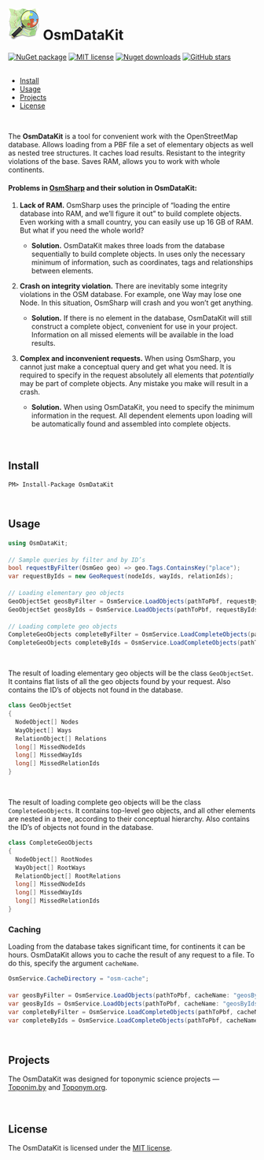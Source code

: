 # [![OsmDataKit project](https://raw.githubusercontent.com/chubrik/OsmDataKit/main/icon.png)](#) OsmDataKit
[![NuGet package](https://img.shields.io/nuget/v/OsmDataKit)](https://www.nuget.org/packages/OsmDataKit/)
[![MIT license](https://img.shields.io/github/license/chubrik/OsmDataKit)](https://github.com/chubrik/OsmDataKit/blob/main/LICENSE) 
[![Nuget downloads](https://img.shields.io/nuget/dt/OsmDataKit)](https://www.nuget.org/packages/OsmDataKit/)
[![GitHub stars](https://img.shields.io/github/stars/chubrik/OsmDataKit?style=social)](https://github.com/chubrik/OsmDataKit/stargazers)
<br><br>

- [Install](#install)
- [Usage](#usage)
- [Projects](#projects)
- [License](#license)
<br>

The **OsmDataKit** is a tool for convenient work with the OpenStreetMap database.
Allows loading from a PBF file a set of elementary objects as well as nested tree structures.
It caches load results. Resistant to the integrity violations of the base.
Saves RAM, allows you to work with whole continents.

#### Problems in [OsmSharp](https://github.com/OsmSharp/core) and their solution in OsmDataKit:

1. **Lack of RAM.** OsmSharp uses the principle of “loading the entire database into RAM, and we’ll figure it out”
to build complete objects. Even working with a small country, you can easily use up 16 GB of RAM.
But what if you need the whole world?
    - **Solution.** OsmDataKit makes three loads from the database sequentially to build complete objects.
    In uses only the necessary minimum of information, such as coordinates, tags and relationships between elements.

2. **Crash on integrity violation.** There are inevitably some integrity violations in the OSM database.
For example, one Way may lose one Node. In this situation, OsmSharp will crash and you won’t get anything.
    - **Solution.** If there is no element in the database, OsmDataKit will still construct a complete object,
    convenient for use in your project. Information on all missed elements will be available in the load results.

3. **Complex and inconvenient requests.**
When using OsmSharp, you cannot just make a conceptual query and get what you need.
It is required to specify in the request absolutely all elements
that *potentially* may be part of complete objects. Any mistake you make will result in a crash.
    - **Solution.** When using OsmDataKit, you need to specify the minimum information in the request.
    All dependent elements upon loading will be automatically found and assembled into complete objects.
<br><br><br>

## <a name="install"></a>Install
    PM> Install-Package OsmDataKit
<br>

## <a name="usage"></a>Usage
```csharp
using OsmDataKit;

// Sample queries by filter and by ID’s
bool requestByFilter(OsmGeo geo) => geo.Tags.ContainsKey("place");
var requestByIds = new GeoRequest(nodeIds, wayIds, relationIds);

// Loading elementary geo objects
GeoObjectSet geosByFilter = OsmService.LoadObjects(pathToPbf, requestByFilter);
GeoObjectSet geosByIds = OsmService.LoadObjects(pathToPbf, requestByIds);

// Loading complete geo objects
CompleteGeoObjects completeByFilter = OsmService.LoadCompleteObjects(pathToPbf, requestByFilter);
CompleteGeoObjects completeByIds = OsmService.LoadCompleteObjects(pathToPbf, requestByIds);
```
<br>

The result of loading elementary geo objects will be the class `GeoObjectSet`.
It contains flat lists of all the geo objects found by your request.
Also contains the ID’s of objects not found in the database.
```csharp
class GeoObjectSet
{
  NodeObject[] Nodes
  WayObject[] Ways
  RelationObject[] Relations
  long[] MissedNodeIds
  long[] MissedWayIds
  long[] MissedRelationIds
}
```
<br>

The result of loading complete geo objects will be the class `CompleteGeoObjects`.
It contains top-level geo objects, and all other elements are nested in a tree, according to their conceptual hierarchy.
Also contains the ID’s of objects not found in the database.
```csharp
class CompleteGeoObjects
{
  NodeObject[] RootNodes
  WayObject[] RootWays
  RelationObject[] RootRelations
  long[] MissedNodeIds
  long[] MissedWayIds
  long[] MissedRelationIds
}
```

### Caching
Loading from the database takes significant time, for continents it can be hours.
OsmDataKit allows you to cache the result of any request to a file. To do this, specify the argument `cacheName`.
```csharp
OsmService.CacheDirectory = "osm-cache";

var geosByFilter = OsmService.LoadObjects(pathToPbf, cacheName: "geosByFilter", requestByFilter);
var geosByIds = OsmService.LoadObjects(pathToPbf, cacheName: "geosByIds", requestByIds);
var completeByFilter = OsmService.LoadCompleteObjects(pathToPbf, cacheName: "completeByFilter", requestByFilter);
var completeByIds = OsmService.LoadCompleteObjects(pathToPbf, cacheName: "completeByIds", requestByIds);
```
<br>

## <a name="projects"></a>Projects
The OsmDataKit was designed for toponymic science projects —
[Toponim.by](https://github.com/chubrik/Toponym) and [Toponym.org](https://toponym.org/).
<br><br><br>

## <a name="license"></a>License
The OsmDataKit is licensed under the [MIT license](https://github.com/chubrik/OsmDataKit/blob/main/LICENSE).
<br><br>
